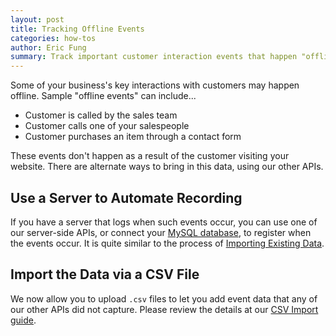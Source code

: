 ```yaml
---
layout: post
title: Tracking Offline Events
categories: how-tos
author: Eric Fung
summary: Track important customer interaction events that happen "offline".
---
```

Some of your business's key interactions with customers may happen offline. Sample "offline events" can include...

* Customer is called by the sales team
* Customer calls one of your salespeople
* Customer purchases an item through a contact form

These events don't happen as a result of the customer visiting your website. There are alternate ways to bring in this data, using our other APIs.

## Use a Server to Automate Recording

If you have a server that logs when such events occur, you can use one of our server-side APIs, or connect your [MySQL database][mysql], to register when the events occur. It is quite similar to the process of [Importing Existing Data][importing].

## Import the Data via a CSV File

We now allow you to upload `.csv` files to let you add event data that any of our other APIs did not capture. Please review the details at our [CSV Import guide][csv].

[mysql]: /integrations/mysql
[importing]: /advanced/importing_data
[csv]: /integrations/csv-import